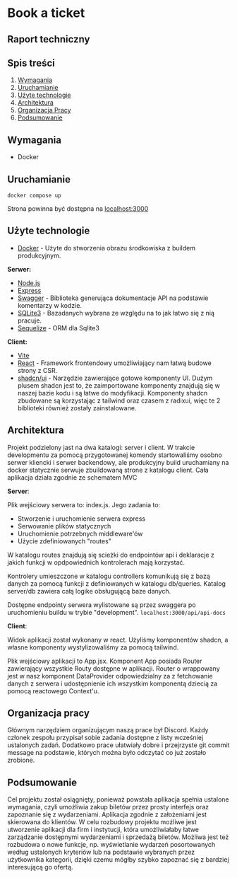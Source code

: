 # Book a ticket
## Raport techniczny

## Spis treści

1. [Wymagania](#wymagania)
2. [Uruchamianie](#uruchamianie)
3. [Użyte technologie](#użyte-technologie)
4. [Architektura](#architektura)
4. [Organizacja Pracy](#organizacja-pracy)
5. [Podsumowanie](#podsumowanie)


## Wymagania

 - Docker

## Uruchamianie

```
docker compose up
```
Strona powinna być dostępna na [localhost:3000](localhost:3000)

## Użyte technologie
- [Docker](https://www.docker.com/) - Użyte do stworzenia obrazu środkowiska z buildem produkcyjnym.

**Serwer:**
- [Node.js](https://nodejs.org/)
- [Express](https://expressjs.com/)
- [Swagger](https://swagger.io/) - Biblioteka generująca dokumentacje API na podstawie komentarzy w kodzie.
- [SQLite3](https://www.sqlite.org/index.html) - Bazadanych wybrana ze względu na to jak łatwo się z nią pracuje.
- [Sequelize](https://sequelize.org/) - ORM dla Sqlite3

**Client:**
- [Vite](https://vitejs.dev/)
- [React](https://react.dev/) - Framework frontendowy umożliwiający nam łatwą budowe strony z CSR.
- [shadcn/ui](https://ui.shadcn.com/) - Narzędzie zawierające gotowe komponenty UI. Dużym plusem shadcn jest to, że zaimportowane komponenty znajdują się w naszej bazie kodu i są łatwe do modyfikacji. Komponenty shadcn zbudowane są korzystając z tailwind oraz czasem z radixui, więc te 2 biblioteki również zostały zainstalowane.

## Architektura

Projekt podzielony jast na dwa katalogi: server i client.
W trakcie developmentu za pomocą przygotowanej komendy startowaliśmy osobno serwer kliencki i serwer backendowy, ale produkcyjny build uruchamiany na docker statycznie serwuje zbuildowaną strone z katalogu client.
Cała aplikacja działa zgodnie ze schematem MVC

**Server**:

Plik wejściowy serwera to: index.js. Jego zadania to:
- Stworzenie i uruchomienie serwera express
- Serwowanie plików statycznych
- Uruchomienie potrzebnych middleware'ów
- Użycie zdefiniowanych "routes"

W katalogu routes znajdują się scieżki do endpointów api i deklaracje z jakich funkcji w opdpowiednich kontrolerach mają korzystać.

Kontrolery umieszczone w katalogu controllers komunikują się z bazą danych za pomocą funkcji z definiowanych w katalogu db/queries. Katalog server/db zawiera całą logike obsługującą baze danych.

Dostępne endpointy serwera wylistowane są przez swaggera po uruchomieniu buildu w trybie "development". `localhost:3000/api/api-docs`


**Client**:

Widok aplikacji został wykonany w react. Użyliśmy komponentów shadcn, a własne komponenty wystylizowaliśmy za pomocą tailwind.

Plik wejściowy aplikacji to App.jsx. Komponent App posiada Router zawierający wszystkie Routy dostępne w aplikacji. Router o wrappowany jest w nasz komponent DataProvider odpowiedzialny za z fetchowanie danych z serwera i udostępnienie ich wszystkim komponentą dziecią za pomocą reactowego Context'u.

## Organizacja pracy

Głównym narzędziem organizującym naszą prace był Discord.
Każdy członek zespołu przypisał sobie zadania dostępne z listy wcześniej ustalonych zadań.
Dodatkowo prace ułatwiały dobre i przejrzyste git commit message na podstawie, których można było odczytać co już zostało zrobione.

## Podsumowanie

Cel projektu został osiągnięty, ponieważ powstała aplikacja spełnia ustalone wymagania, czyli umożliwia zakup biletów przez prosty interfejs oraz zapoznanie się z wydarzeniami. Aplikacja zgodnie z założeniami jest skierowana do klientów. W celu rozbudowy projektu możliwe jest utworzenie aplikacji dla firm i instytucji, która umożliwiałaby łatwe zarządzanie dostępnymi wydarzeniami i sprzedażą biletów. Możliwa jest też rozbudowa o nowe funkcje, np. wyświetlanie wydarzeń posortowanych według ustalonych kryteriów lub na podstawie wybranych przez użytkownika kategorii, dzięki czemu mógłby szybko zapoznać się z bardziej interesującą go ofertą.